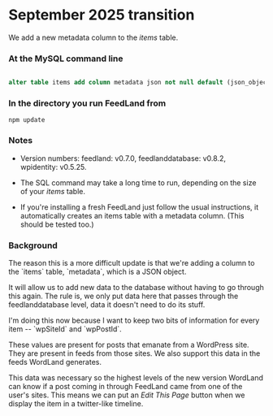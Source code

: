 # September 2025 transition

We add a new metadata column to the <i>items</i> table.

### At the MySQL command line

```sql

alter table items add column metadata json not null default (json_object());

```

### In the directory you run FeedLand from 

`npm update`

### Notes

* Version numbers: feedland: v0.7.0, feedlanddatabase: v0.8.2, wpidentity: v0.5.25.

* The SQL command may take a long time to run, depending on the size of your <i>items</i> table.

* If you're installing a fresh FeedLand just follow the usual instructions, it automatically creates an items table with a metadata column. (This should be tested too.)

### Background

<p>The reason this is a more difficult update is that we're adding a column to the `items` table, `metadata`, which is a JSON object. 

<p>It will allow us to add new data to the database without having to go through this again. The rule is, we only put data here that passes through the feedlanddatabase level, data it doesn't need to do its stuff.

<p>I'm doing this now because I want to keep two bits of information for every item -- `wpSiteId` and `wpPostId`. 

<p>These values are present for posts that emanate from a WordPress site. They are present in feeds from those sites. We also support this data in the feeds WordLand generates. 

<p>This data was necessary so the highest levels of the new version WordLand can know if a post coming in through FeedLand came from one of the user's sites. This means we can put an <i>Edit This Page</i> button when we display the item in a twitter-like timeline. 

